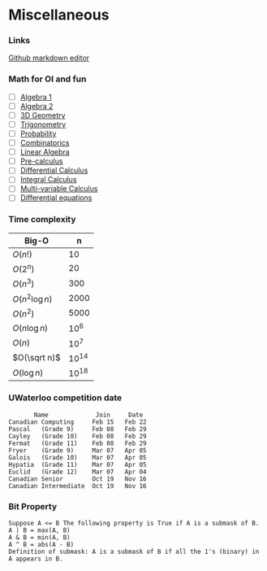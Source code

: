 # Miscellaneous

### Links
[Github markdown editor](https://jbt.github.io/markdown-editor/)

### Math for OI and fun
- [ ] [Algebra 1](https://www.khanacademy.org/math/algebra)
- [ ] [Algebra 2](https://www.khanacademy.org/math/algebra2)
- [ ] [3D Geometry](https://www.khanacademy.org/math/geometry/hs-geo-solids)
- [ ] [Trigonometry](https://www.khanacademy.org/math/trigonometry)
- [ ] [Probability](https://www.khanacademy.org/math/statistics-probability/probability-library)
- [ ] [Combinatorics](https://www.khanacademy.org/math/statistics-probability/counting-permutations-and-combinations)
- [ ] [Linear Algebra](https://www.khanacademy.org/math/linear-algebra)
- [ ] [Pre-calculus](https://www.khanacademy.org/math/precalculus)
- [ ] [Differential Calculus](https://www.khanacademy.org/math/differential-calculus)
- [ ] [Integral Calculus](https://www.khanacademy.org/math/integral-calculus)
- [ ] [Multi-variable Calculus](https://www.khanacademy.org/math/multivariable-calculus)
- [ ] [Differential equations](https://www.khanacademy.org/math/differential-equations)
    
### Time complexity
|Big-O|n|
|-----|-----|
|$O(n!)$|$10$|
|$O(2^{n})$|$20$|
|$O(n^{3})$|$300$|
|$O(n^{2}\log n)$|$2000$|
|$O(n^{2})$|$5000$|
|$O(n\log n)$|$10^{6}$|
|$O(n)$|$10^{7}$|
|$O(\sqrt n)$|$10^{14}$|
|$O(\log n)$|$10^{18}$|

### UWaterloo competition date
```
       Name             Join     Date
Canadian Computing     Feb 15   Feb 22
Pascal   (Grade 9)     Feb 08   Feb 29
Cayley   (Grade 10)    Feb 08   Feb 29
Fermat   (Grade 11)    Feb 08   Feb 29
Fryer    (Grade 9)     Mar 07   Apr 05
Galois   (Grade 10)    Mar 07   Apr 05
Hypatia  (Grade 11)    Mar 07   Apr 05
Euclid   (Grade 12)    Mar 07   Apr 04
Canadian Senior        Oct 19   Nov 16
Canadian Intermediate  Oct 19   Nov 16
```

### Bit Property
```
Suppose A <= B The following property is True if A is a submask of B. 
A | B = max(A, B)
A & B = min(A, B)
A ^ B = abs(A - B)
Definition of submask: A is a submask of B if all the 1's (binary) in A appears in B.
```

